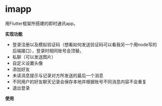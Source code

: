 # imapp

用Flutter框架所搭建的即时通讯app。

**实现功能**

- 登录注册以及模拟验证码（想看如何发送验证码可以看我另一个用node写的后端接口），登录时相同账号会顶替。
- 私聊（可以发送图片）
- 自定义设置头像
- 添加好友
- 未读消息提示与记录对方所发送的最后一个消息
- 不同用户的好友聊天记录会保存本地并根据账号不同消息内容不会重复
- 退出登录

**使用**


